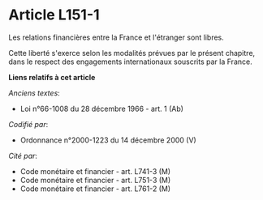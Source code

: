 # Article L151-1

Les relations financières entre la France et l'étranger sont libres.

Cette liberté s'exerce selon les modalités prévues par le présent chapitre, dans le respect des engagements internationaux
souscrits par la France.

**Liens relatifs à cet article**

_Anciens textes_:

  - Loi n°66-1008 du 28 décembre 1966 - art. 1 (Ab)

_Codifié par_:

  - Ordonnance n°2000-1223 du 14 décembre 2000 (V)

_Cité par_:

  - Code monétaire et financier - art. L741-3 (M)
  - Code monétaire et financier - art. L751-3 (M)
  - Code monétaire et financier - art. L761-2 (M)
